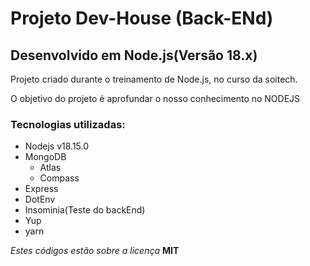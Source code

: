 # Projeto Dev-House (Back-ENd)


## Desenvolvido em Node.js(Versão 18.x)

Projeto criado durante o treinamento de Node.js, no curso da soitech.

O objetivo do projeto é aprofundar o nosso conhecimento no NODEJS

### Tecnologias utilizadas:

- Nodejs v18.15.0
- MongoDB
    - Atlas
    - Compass
- Express
- DotEnv
- Insominia(Teste do backEnd)
- Yup
- yarn

_Estes códigos estão sobre a licença_ **MIT**
